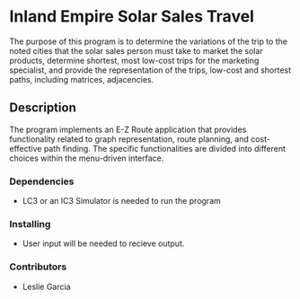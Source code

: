 # Inland Empire Solar Sales Travel

The purpose of this program is to determine the variations of the trip to the noted cities that the solar sales person must take to market the solar products, determine shortest, most low-cost trips for the marketing specialist, and provide the representation of the trips, low-cost and shortest paths, including matrices, adjacencies.

## Description

The program implements an E-Z Route application that provides functionality related to graph representation, route planning, and cost-effective path finding. The specific functionalities are divided into different choices within the menu-driven interface.

### Dependencies

* LC3 or an lC3 Simulator is needed to run the program

### Installing

* User input will be needed to recieve output.

### Contributors

* Leslie Garcia
